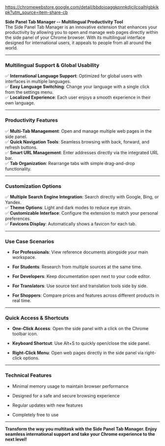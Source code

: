 https://chromewebstore.google.com/detail/bbdoioaggkpnnkdjcjlcoalhlgbkikpk?utm_source=item-share-cb

**Side Panel Tab Manager -- Multilingual Productivity Tool**\
The Side Panel Tab Manager is an innovative extension that enhances your productivity by allowing you to open and manage web pages directly within the side panel of your Chrome browser. With its multilingual interface designed for international users, it appeals to people from all around the world.

* * * * *

### **Multilingual Support & Global Usability**

✅ **International Language Support**: Optimized for global users with interfaces in multiple languages.\
✅ **Easy Language Switching**: Change your language with a single click from the settings menu.\
✅ **Localized Experience**: Each user enjoys a smooth experience in their own language.

* * * * *

### **Productivity Features**

✅ **Multi-Tab Management**: Open and manage multiple web pages in the side panel.\
✅ **Quick Navigation Tools**: Seamless browsing with back, forward, and refresh buttons.\
✅ **Smart URL Management**: Enter addresses directly via the integrated URL bar.\
✅ **Tab Organization**: Rearrange tabs with simple drag-and-drop functionality.

* * * * *

### **Customization Options**

✅ **Multiple Search Engine Integration**: Search directly with Google, Bing, or Yandex.\
✅ **Theme Options**: Light and dark modes to reduce eye strain.\
✅ **Customizable Interface**: Configure the extension to match your personal preferences.\
✅ **Favicons Display**: Automatically shows a favicon for each tab.

* * * * *

### **Use Case Scenarios**

-   **For Professionals**: View reference documents alongside your main workspace.

-   **For Students**: Research from multiple sources at the same time.

-   **For Developers**: Keep documentation open next to your code editor.

-   **For Translators**: Use source text and translation tools side by side.

-   **For Shoppers**: Compare prices and features across different products in real time.

* * * * *

### **Quick Access & Shortcuts**

-   **One-Click Access**: Open the side panel with a click on the Chrome toolbar icon.

-   **Keyboard Shortcut**: Use Alt+S to quickly open/close the side panel.

-   **Right-Click Menu**: Open web pages directly in the side panel via right-click options.

* * * * *

### **Technical Features**

-   Minimal memory usage to maintain browser performance

-   Designed for a safe and secure browsing experience

-   Regular updates with new features

-   Completely free to use

* * * * *

**Transform the way you multitask with the Side Panel Tab Manager. Enjoy seamless international support and take your Chrome experience to the next level!**
